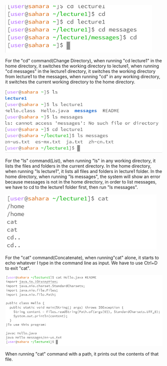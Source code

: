 ![Image](Capture.PNG)

For the "cd" command(Change Directory), when running "cd lecture1" in the home directory, it switches the working directory to lecture1, when running "cd messages" in the lecture1 directory, it switches the working directory from lecture1 to the messages, when running "cd" in any working directory, it switches the current working directory to the home directory.





![Image](Capture2.PNG)

For the "ls" command(List), when running "ls" in any working directory, it lists the files and folders in the current directory. In the home directory, when running "ls lecture1", it lists all files and folders in lecture1 folder. In the home directory, when running "ls messages", the system will show an error because messages is not in the home directory, in order to list messages, we have to cd to the lecture1 folder first, then run "ls messages".        





![Image](Capture3.PNG)

For the "cat" command(Concatenate), when running"cat" alone, it starts to echo whatever I type in the command line as input. We have to use Ctrl+D to exit "cat". 


![Image](Capture5.PNG)

When running "cat" command with a path, it prints out the contents of that file.
